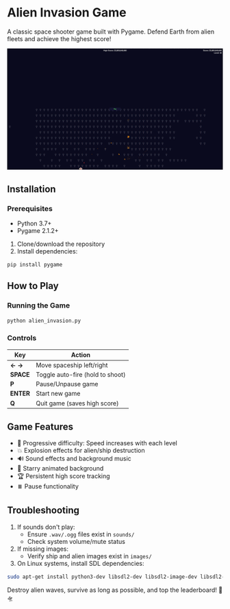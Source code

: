 # Alien Invasion Game

A classic space shooter game built with Pygame. Defend Earth from alien fleets and achieve the highest score!

![screenshot](images/screenshot.png)

## Installation

### Prerequisites

- Python 3.7+
- Pygame 2.1.2+

1. Clone/download the repository
2. Install dependencies:

```bash
pip install pygame
```

## How to Play

### Running the Game

```bash
python alien_invasion.py
```

### Controls

| Key       | Action                           |
| --------- | -------------------------------- |
| **← →**   | Move spaceship left/right        |
| **SPACE** | Toggle auto-fire (hold to shoot) |
| **P**     | Pause/Unpause game               |
| **ENTER** | Start new game                   |
| **Q**     | Quit game (saves high score)     |

## Game Features

- 🚀 Progressive difficulty: Speed increases with each level
- 💥 Explosion effects for alien/ship destruction
- 🔊 Sound effects and background music
- 🌟 Starry animated background
- 🏆 Persistent high score tracking
- ⏸️ Pause functionality

## Troubleshooting

1. If sounds don't play:
   - Ensure `.wav/.ogg` files exist in `sounds/`
   - Check system volume/mute status
2. If missing images:
   - Verify ship and alien images exist in `images/`
3. On Linux systems, install SDL dependencies:

```bash
sudo apt-get install python3-dev libsdl2-dev libsdl2-image-dev libsdl2-mixer-dev
```

Destroy alien waves, survive as long as possible, and top the leaderboard! 👾🛸


[def]: 'images/screnshot.png'